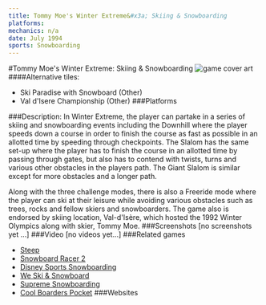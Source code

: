 ```yaml
---
title: Tommy Moe's Winter Extreme&#x3a; Skiing & Snowboarding
platforms: 
mechanics: n/a
date: July 1994
sports: Snowboarding
---
```

#Tommy Moe's Winter Extreme: Skiing & Snowboarding
![game cover art](//images.igdb.com/igdb/image/upload/t_cover_big/v1gwlebccru1qgm9khur.jpg "Logo Title Text 1")
####Alternative tiles:
* Ski Paradise with Snowboard (Other)
* Val d'Isere Championship (Other)
###Platforms


###Description:
In Winter Extreme, the player can partake in a series of skiing and snowboarding events including the Downhill where the player speeds down a course in order to finish the course as fast as possible in an allotted time by speeding through checkpoints. The Slalom has the same set-up where the player has to finish the course in an allotted time by passing through gates, but also has to contend with twists, turns and various other obstacles in the players path. The Giant Slalom is similar except for more obstacles and a longer path. 
 
Along with the three challenge modes, there is also a Freeride mode where the player can ski at their leisure while avoiding various obstacles such as trees, rocks and fellow skiers and snowboarders. The game also is endorsed by skiing location, Val-d'Isère, which hosted the 1992 Winter Olympics along with skier, Tommy Moe.
###Screenshots
[no screenshots yet ...]
###Video
[no videos yet...]
###Related games
* [Steep](/games/steep-19554/)
* [Snowboard Racer 2](/games/snowboard-racer-2-70560/)
* [Disney Sports Snowboarding](/games/disney-sports-snowboarding-49304/)
* [We Ski & Snowboard](/games/we-ski-snowboard-5276/)
* [Supreme Snowboarding](/games/supreme-snowboarding-9277/)
* [Cool Boarders Pocket](/games/cool-boarders-pocket-26133/)
###Websites

